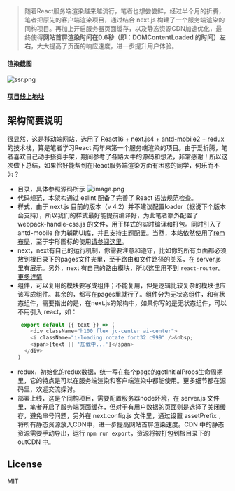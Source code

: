 > 随着React服务端渲染越来越流行，笔者也想尝尝鲜，经过半个月的折腾，笔者把原先的客户端渲染项目，通过结合 next.js 构建了一个服务端渲染的同构项目。再加上开启服务器页面缓存，以及静态资源CDN加速优化，最终使得**网站首屏渲染时间在0.6秒（即：DOMContentLoaded 的时间）左右**，大大提高了页面的响应速度，进一步提升用户体验。
#### 渲染截图
![ssr.png](http://upload-images.jianshu.io/upload_images/111568-338e3b01d7e5cc5a.png?imageMogr2/auto-orient/strip%7CimageView2/2/w/1240)

#### [项目线上地址](http://m.jr.duduapp.net/)
## 架构简要说明
很显然，这是移动端网站，选用了 [React16](https://github.com/facebook/react) + [next.js4](https://github.com/zeit/next.js) + [antd-mobile2](https://github.com/ant-design/ant-design-mobile) + [redux](https://github.com/reactjs/redux) 的技术栈，算是笔者学习React 两年来第一个服务端渲染的项目。由于爱折腾，笔者喜欢自己动手搭脚手架，期间参考了各路大牛的源码和想法，非常感谢！所以这次做下总结，如果恰好能帮到在React服务端渲染方面有困惑的同学，何乐而不为？

- 目录，具体参照源码所示
![image.png](http://upload-images.jianshu.io/upload_images/111568-2b8e3e7ccbfc3d14.png?imageMogr2/auto-orient/strip%7CimageView2/2/w/1240)
- 代码规范，本架构通过 eslint 配备了完善了 React 语法规范检查。
- 样式，由于 next.js 目前的版本（v 4.2）并不建议配置loader（据说下个版本会支持），所以我们的样式最好能提前编译好，为此笔者额外配置了 webpack-handle-css.js 的文件，用于样式的实时编译和打包。同时引入了 antd-mobile 作为辅助UI库，并且支持主题配置。当然，本站依然使用了[rem布局](https://www.jianshu.com/p/985d26b40199)，至于字形图标的使用[请参阅这里](https://www.jianshu.com/p/8aa29bfdd046)。
- next，next有自己的运行机制，你需要注意和遵守，比如你的所有页面都必须放到根目录下的pages文件夹里，至于路由和文件路径的关系，在 server.js 里有展示。另外，next 有自己的路由模块，所以这里用不到 `react-router`。[更多详情](https://github.com/zeit/next.js#how-to-use)
- 组件，可以复用的模块要写成组件；不能复用，但是逻辑比较复杂的模块也应该写成组件。其余的，都写在pages里就行了。组件分为无状态组件，和有状态组件，需要指出的是，在next.js的架构中，如果你写的是无状态组件，可以不用引入 react，如：
  ```js
   export default ({ text }) => (
      <div className="h100 flex jc-center ai-center">
      <i className="i-loading rotate font32 c999" />&nbsp;
      <span>{text || '加载中...'}</span>
    </div>
  )
  ```
- redux，初始化的redux数据，统一写在每个page的getInitialProps生命周期里，它的特点是可以在服务端渲染和客户端渲染中都能使用。更多细节都在源码里，欢迎交流探讨。
- 部署上线，这是个同构项目，需要配置服务器node环境，在 server.js 文件里，笔者开启了服务端页面缓存，但对于有用户数据的页面则是选择了关闭缓存，避免串号问题，另外在 next.config.js 文件里，通过设置 assetPrefix ，将所有静态资源放入CDN中，进一步提高网站首屏渲染速度。CDN 中的静态资源需要手动导出，运行 `npm run export`，资源将被打包到根目录下的 outCDN 中。
## License
MIT
